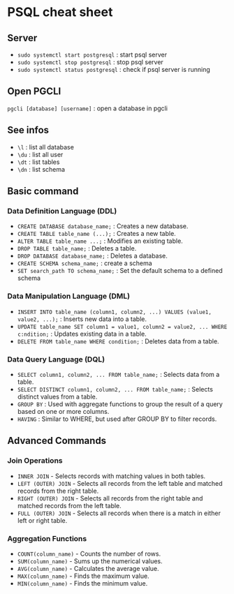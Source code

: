 # PSQL cheat sheet

## Server
- `sudo systemctl start postgresql` : start psql server
- `sudo systemctl stop postgresql` : stop psql server
- `sudo systemctl status postgresql` : check if psql server is running

## Open PGCLI
`pgcli [database] [username]` : open a database in pgcli

## See infos
- `\l` : list all database 
- `\du` : list all user
- `\dt` : list tables
- `\dn` : list schema 

## Basic command
### Data Definition Language (DDL)
- `CREATE DATABASE database_name;` : Creates a new database.
- `CREATE TABLE table_name (...);` : Creates a new table.
- `ALTER TABLE table_name ...;` : Modifies an existing table.
- `DROP TABLE table_name;` : Deletes a table.
- `DROP DATABASE database_name;` : Deletes a database.
- `CREATE SCHEMA schema_name;` : create a schema
- `SET search_path TO schema_name;` : Set the default schema to a defined schema


### Data Manipulation Language (DML)
- `INSERT INTO table_name (column1, column2, ...) VALUES (value1, value2, ...);` : Inserts new data into a table.
- `UPDATE table_name SET column1 = value1, column2 = value2, ... WHERE c:ndition;` : Updates existing data in a table.
- `DELETE FROM table_name WHERE condition;` : Deletes data from a table.

### Data Query Language (DQL)
- `SELECT column1, column2, ... FROM table_name;` : Selects data from a table.
- `SELECT DISTINCT column1, column2, ... FROM table_name;` : Selects distinct values from a table.
- `GROUP BY` : Used with aggregate functions to group the result of a query based on one or more columns.
- `HAVING` : Similar to WHERE, but used after GROUP BY to filter records.

## Advanced Commands

### Join Operations
- `INNER JOIN` - Selects records with matching values in both tables.
- `LEFT (OUTER) JOIN` - Selects all records from the left table and matched records from the right table.
- `RIGHT (OUTER) JOIN` - Selects all records from the right table and matched records from the left table.
- `FULL (OUTER) JOIN` - Selects all records when there is a match in either left or right table.

### Aggregation Functions
- `COUNT(column_name)` - Counts the number of rows.
- `SUM(column_name)` - Sums up the numerical values.
- `AVG(column_name)` - Calculates the average value.
- `MAX(column_name)` - Finds the maximum value.
- `MIN(column_name)` - Finds the minimum value.


